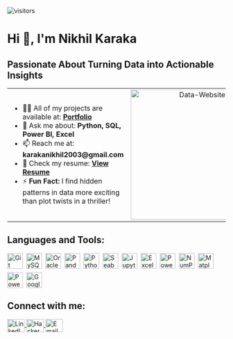 ![visitors](https://visitor-badge.laobi.icu/badge?page_id=nikhilpredicts.nikhilpredicts)

<h1 align="left">Hi 👋, I'm Nikhil Karaka</h1>
<h2 align="left">Passionate About Turning Data into Actionable Insights</h2>



<table>
  <tr>
    <td>
      <ul>
        <li>👨‍💻 All of my projects are available at: <a href="https://nikhilpredicts.github.io/Portfolio-Nikhil/" target="_blank"><strong>Portfolio</strong></a></li>
        <li>💬 Ask me about: <strong>Python, SQL, Power BI, Excel</strong></li>
        <li>📫 Reach me at: <strong>karakanikhil2003@gmail.com</strong></li>
        <li>📄 Check my resume: <a href="https://drive.google.com/file/d/15CcbWzVQ7nXSaasaCHT3WXQGJw8bXOk1/view?usp=sharing" target="_blank"><strong>View Resume</strong></a></li>
        <li>⚡ <strong>Fun Fact:</strong> I find hidden patterns in data more exciting than plot twists in a thriller!</li>
      </ul>
    </td>
    <td align="right">
      <img src="https://github.com/user-attachments/assets/b57077ac-6831-4c1e-bb56-b5fd57d851fc" alt="Data-Website-Analytics" width="300"/>
    </td>
  </tr>
</table>



<h2>Languages and Tools:</h2>
<p style="display: flex; flex-wrap: wrap; gap: 8px; align-items: center;">
  <img
    alt="Git"
    src="https://img.shields.io/badge/-Git-F05032?style=flat-square&logo=git&logoColor=white"
    style="height: 36px;"
  />
  <img
    alt="MySQL"
    src="https://img.shields.io/badge/-MySQL-4479A1?style=flat-square&logo=mysql&logoColor=white"
    style="height: 36px;"
  />
  <img
    alt="Oracle"
    src="https://img.shields.io/badge/-Oracle-F80000?style=flat-square&logo=oracle&logoColor=white"
    style="height: 36px;"
  />
  <img
    alt="Pandas"
    src="https://img.shields.io/badge/-Pandas-150458?style=flat-square&logo=pandas&logoColor=white"
    style="height: 36px;"
  />
  <img
    alt="Python"
    src="https://img.shields.io/badge/-Python-3776AB?style=flat-square&logo=python&logoColor=white"
    style="height: 36px;"
  />
  <img
    alt="Seaborn"
    src="https://img.shields.io/badge/-Seaborn-4C72B0?style=flat-square&logo=seaborn&logoColor=white"
    style="height: 36px;"
  />
  <img
    alt="Jupyter"
    src="https://img.shields.io/badge/-Jupyter-F37626?style=flat-square&logo=jupyter&logoColor=white"
    style="height: 36px;"
  />
  <img
    alt="Excel"
    src="https://img.shields.io/badge/-Excel-107C41?style=flat-square&logo=microsoft-excel&logoColor=white"
    style="height: 36px;"
  />
  <img
    alt="Power BI"
    src="https://img.shields.io/badge/-Power_BI-F2C811?style=flat-square&logo=power-bi&logoColor=white"
    style="height: 36px;"
  />
  <img
    alt="NumPy"
    src="https://img.shields.io/badge/-NumPy-013243?style=flat-square&logo=numpy&logoColor=white"
    style="height: 36px;"
  />
  <img
    alt="Matplotlib"
    src="https://img.shields.io/badge/-Matplotlib-11557C?style=flat-square&logo=matplotlib&logoColor=white"
    style="height: 36px;"
  />
  <img
    alt="Power Query"
    src="https://img.shields.io/badge/-Power_Query-68217A?style=flat-square&logo=powerquery&logoColor=white"
    style="height: 36px;"
  />
  <img
    alt="Google Colab"
    src="https://img.shields.io/badge/-Google_Colab-F9AB00?style=flat-square&logo=google-colab&logoColor=white"
    style="height: 36px;"
  />
</p>



<h2 align="left">Connect with me:</h2>
<p align="left">
  <a href="https://linkedin.com/in/nikhil karaka" target="_blank">
    <img align="center" src="https://raw.githubusercontent.com/rahuldkjain/github-profile-readme-generator/master/src/images/icons/Social/linked-in-alt.svg" alt="LinkedIn" height="30" width="40" />
  </a>
  <a href="https://www.hackerrank.com/nikhil karaka" target="_blank">
    <img align="center" src="https://raw.githubusercontent.com/rahuldkjain/github-profile-readme-generator/master/src/images/icons/Social/hackerrank.svg" alt="HackerRank" height="30" width="40" />
  </a>
  <a href="mailto:karakanikhil2003@gmail.com" target="_blank">
    <img align="center" src="https://cdn-icons-png.flaticon.com/512/732/732200.png" alt="Email" height="30" width="40" />
  </a>
</p>





